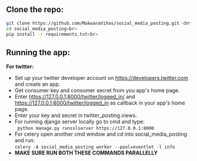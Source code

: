 ## Clone the repo:<br>
  ```bash
  git clone https://github.com/MakwanaVihas/social_media_posting.git <br>
  cd social_media_posting<br>
  pip install -r requirements.txt<br>
  ```

## Running the app:<br>
**For twitter:**<br>
   -  Set up your twitter developer account on https://developers.twitter.com and create an app.<br>
   -  Get consumer key and consumer secret from you app's home page.<br>
   -  Enter https://127.0.0.1:8000/twitter/logged_in/ and https://127.0.0.1:8000/twitter/logged_in as callback in your app's home page. <br>
   -  Enter your key and secret in twitter_posting.views.<br>
   -  For running django server locally go to cmd and type:<br>
          ``` python manage.py runsslserver https://127.0.0.1:8000```<br> 
   -  For celery open another cmd window and cd into social_media_posting and run:<br>
          ```
          celery -A social_media_posting worker --pool=eventlet -l info
          ```<br>
   - **MAKE SURE RUN BOTH THESE COMMANDS PARALLELLY**<br>
      
